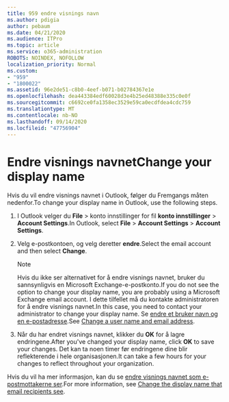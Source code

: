 ```yaml
---
title: 959 endre visnings navn
ms.author: pdigia
author: pebaum
ms.date: 04/21/2020
ms.audience: ITPro
ms.topic: article
ms.service: o365-administration
ROBOTS: NOINDEX, NOFOLLOW
localization_priority: Normal
ms.custom:
- "959"
- "1800022"
ms.assetid: 96e2de51-c8b0-4eef-b071-b02784367e1e
ms.openlocfilehash: dea443384edf60028d3e4b25ed48388e335c0e0f
ms.sourcegitcommit: c6692ce0fa1358ec3529e59ca0ecdfdea4cdc759
ms.translationtype: MT
ms.contentlocale: nb-NO
ms.lasthandoff: 09/14/2020
ms.locfileid: "47756904"
---
```

# <a name="change-your-display-name"></a><span data-ttu-id="523b8-102">Endre visnings navnet</span><span class="sxs-lookup"><span data-stu-id="523b8-102">Change your display name</span></span>
  
<span data-ttu-id="523b8-103">Hvis du vil endre visnings navnet i Outlook, følger du Fremgangs måten nedenfor.</span><span class="sxs-lookup"><span data-stu-id="523b8-103">To change your display name in Outlook, use the following steps.</span></span>
  
1. <span data-ttu-id="523b8-104">I Outlook velger du **File** \> konto innstillinger for fil **konto innstillinger** \> **Account Settings**.</span><span class="sxs-lookup"><span data-stu-id="523b8-104">In Outlook, select **File** \> **Account Settings** \> **Account Settings**.</span></span>

2. <span data-ttu-id="523b8-105">Velg e-postkontoen, og velg deretter **endre**.</span><span class="sxs-lookup"><span data-stu-id="523b8-105">Select the email account and then select **Change**.</span></span>

    > [!NOTE]
    > <span data-ttu-id="523b8-106">Hvis du ikke ser alternativet for å endre visnings navnet, bruker du sannsynligvis en Microsoft Exchange-e-postkonto.</span><span class="sxs-lookup"><span data-stu-id="523b8-106">If you do not see the option to change your display name, you are probably using a Microsoft Exchange email account.</span></span> <span data-ttu-id="523b8-107">I dette tilfellet må du kontakte administratoren for å endre visnings navnet.</span><span class="sxs-lookup"><span data-stu-id="523b8-107">In this case, you need to contact your administrator to change your display name.</span></span> <span data-ttu-id="523b8-108">Se [endre et bruker navn og en e-postadresse](https://docs.microsoft.com/microsoft-365/admin/add-users/change-a-user-name-and-email-address).</span><span class="sxs-lookup"><span data-stu-id="523b8-108">See [Change a user name and email address](https://docs.microsoft.com/microsoft-365/admin/add-users/change-a-user-name-and-email-address).</span></span>
  
3. <span data-ttu-id="523b8-109">Når du har endret visnings navnet, klikker du **OK** for å lagre endringene.</span><span class="sxs-lookup"><span data-stu-id="523b8-109">After you've changed your display name, click **OK** to save your changes.</span></span> <span data-ttu-id="523b8-110">Det kan ta noen timer før endringene dine blir reflekterende i hele organisasjonen.</span><span class="sxs-lookup"><span data-stu-id="523b8-110">It can take a few hours for your changes to reflect throughout your organization.</span></span>

<span data-ttu-id="523b8-111">Hvis du vil ha mer informasjon, kan du se [endre visnings navnet som e-postmottakerne ser](https://support.office.com/article/2b53331a-ba2a-4803-88dc-ac9fe376c8a9.aspx).</span><span class="sxs-lookup"><span data-stu-id="523b8-111">For more information, see [Change the display name that email recipients see](https://support.office.com/article/2b53331a-ba2a-4803-88dc-ac9fe376c8a9.aspx).</span></span>
  